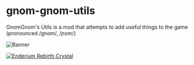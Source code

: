 gnom-gnom-utils
===============

GnomGnom's Utils is a mod that attempts to add useful things to the game (pronounced /ɡnom/, /ɲom/) 

![Banner](http://static.planetminecraft.com/files/resource_media/screenshot/1446/gnomgnomsutils8323094.jpg)

[![Enderium Rebirth Crystal](http://img.youtube.com/vi/R3zILYD-Fao/0.jpg)](https://www.youtube.com/watch?v=R3zILYD-Fao)
